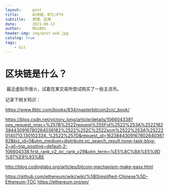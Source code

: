 ```yaml
---
layout:     post
title:      区块链、BTC/ETH
subtitle:   原理，应用
date:       2021-06-13
author:     MG1001
header-img: img/post-web.jpg
catalog: true
tags:
    - Git
---
```


# 区块链是什么？

​	最近虚拟币很火，试着在某交易所尝试购买了一些主流币。



记录下相关知识：



https://www.8btc.com/books/834/masterbitcoin2cn/_book/

[^精通比特币]: 

https://blog.csdn.net/victory_long/article/details/106604338?ops_request_misc=%257B%2522request%255Fid%2522%253A%2522162384430916780264036182%2522%252C%2522scm%2522%253A%252220140713.130102334..%2522%257D&request_id=162384430916780264036182&biz_id=0&utm_medium=distribute.pc_search_result.none-task-blog-2~all~top_positive~default-2-106604338.first_rank_v2_pc_rank_v29&utm_term=%E5%8C%BA%E5%9D%97%E9%93%BE

[^基于java开发一套完整的区块链系统详细教程（附源码）]: 

http://blog.codinglabs.org/articles/bitcoin-mechanism-make-easy.html

[^比特币的原理及运作机制]: 

https://github.com/ethereum/wiki/wiki/%5BSimplified-Chinese%5D-Ethereum-TOC  https://ethereum.org/en/

[^ETH白皮书]: 

